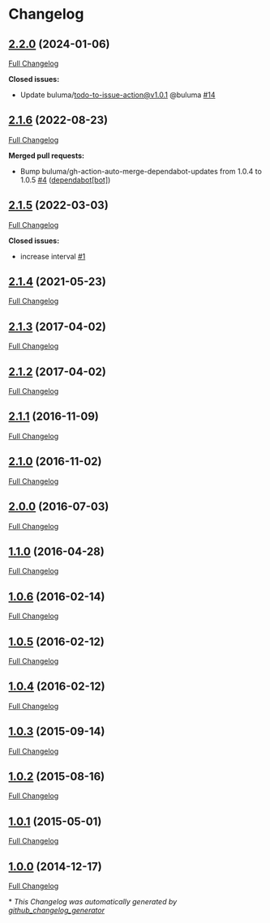# Changelog

## [2.2.0](https://github.com/buluma/ansible-role-mailhog/tree/2.2.0) (2024-01-06)

[Full Changelog](https://github.com/buluma/ansible-role-mailhog/compare/2.1.6...2.2.0)

**Closed issues:**

- Update buluma/todo-to-issue-action@v1.0.1 @buluma [\#14](https://github.com/buluma/ansible-role-mailhog/issues/14)

## [2.1.6](https://github.com/buluma/ansible-role-mailhog/tree/2.1.6) (2022-08-23)

[Full Changelog](https://github.com/buluma/ansible-role-mailhog/compare/2.1.5...2.1.6)

**Merged pull requests:**

- Bump buluma/gh-action-auto-merge-dependabot-updates from 1.0.4 to 1.0.5 [\#4](https://github.com/buluma/ansible-role-mailhog/pull/4) ([dependabot[bot]](https://github.com/apps/dependabot))

## [2.1.5](https://github.com/buluma/ansible-role-mailhog/tree/2.1.5) (2022-03-03)

[Full Changelog](https://github.com/buluma/ansible-role-mailhog/compare/2.1.4...2.1.5)

**Closed issues:**

- increase interval [\#1](https://github.com/buluma/ansible-role-mailhog/issues/1)

## [2.1.4](https://github.com/buluma/ansible-role-mailhog/tree/2.1.4) (2021-05-23)

[Full Changelog](https://github.com/buluma/ansible-role-mailhog/compare/2.1.3...2.1.4)

## [2.1.3](https://github.com/buluma/ansible-role-mailhog/tree/2.1.3) (2017-04-02)

[Full Changelog](https://github.com/buluma/ansible-role-mailhog/compare/2.1.2...2.1.3)

## [2.1.2](https://github.com/buluma/ansible-role-mailhog/tree/2.1.2) (2017-04-02)

[Full Changelog](https://github.com/buluma/ansible-role-mailhog/compare/2.1.1...2.1.2)

## [2.1.1](https://github.com/buluma/ansible-role-mailhog/tree/2.1.1) (2016-11-09)

[Full Changelog](https://github.com/buluma/ansible-role-mailhog/compare/2.1.0...2.1.1)

## [2.1.0](https://github.com/buluma/ansible-role-mailhog/tree/2.1.0) (2016-11-02)

[Full Changelog](https://github.com/buluma/ansible-role-mailhog/compare/2.0.0...2.1.0)

## [2.0.0](https://github.com/buluma/ansible-role-mailhog/tree/2.0.0) (2016-07-03)

[Full Changelog](https://github.com/buluma/ansible-role-mailhog/compare/1.1.0...2.0.0)

## [1.1.0](https://github.com/buluma/ansible-role-mailhog/tree/1.1.0) (2016-04-28)

[Full Changelog](https://github.com/buluma/ansible-role-mailhog/compare/1.0.6...1.1.0)

## [1.0.6](https://github.com/buluma/ansible-role-mailhog/tree/1.0.6) (2016-02-14)

[Full Changelog](https://github.com/buluma/ansible-role-mailhog/compare/1.0.5...1.0.6)

## [1.0.5](https://github.com/buluma/ansible-role-mailhog/tree/1.0.5) (2016-02-12)

[Full Changelog](https://github.com/buluma/ansible-role-mailhog/compare/1.0.4...1.0.5)

## [1.0.4](https://github.com/buluma/ansible-role-mailhog/tree/1.0.4) (2016-02-12)

[Full Changelog](https://github.com/buluma/ansible-role-mailhog/compare/1.0.3...1.0.4)

## [1.0.3](https://github.com/buluma/ansible-role-mailhog/tree/1.0.3) (2015-09-14)

[Full Changelog](https://github.com/buluma/ansible-role-mailhog/compare/1.0.2...1.0.3)

## [1.0.2](https://github.com/buluma/ansible-role-mailhog/tree/1.0.2) (2015-08-16)

[Full Changelog](https://github.com/buluma/ansible-role-mailhog/compare/1.0.1...1.0.2)

## [1.0.1](https://github.com/buluma/ansible-role-mailhog/tree/1.0.1) (2015-05-01)

[Full Changelog](https://github.com/buluma/ansible-role-mailhog/compare/1.0.0...1.0.1)

## [1.0.0](https://github.com/buluma/ansible-role-mailhog/tree/1.0.0) (2014-12-17)

[Full Changelog](https://github.com/buluma/ansible-role-mailhog/compare/fe7c4833df5c98cad89bac8da46b32239ed7ac4c...1.0.0)



\* *This Changelog was automatically generated by [github_changelog_generator](https://github.com/github-changelog-generator/github-changelog-generator)*
